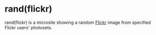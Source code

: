 # rand(flickr)

rand(flickr) is a microsite showing a random [Flickr](http://flickr.com) image from specified Flickr
users' photosets.

